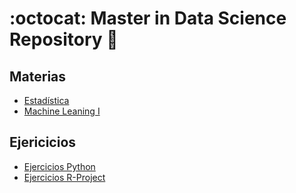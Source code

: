 # :octocat: Master in Data Science Repository :dog:

## Materias

* [Estadística](/Estadistica/Directorio.md)
* [Machine Leaning I](/MachineLearning/Directorio.md)

## Ejericicios

* [Ejercicios Python](/PythonExercises/Directorio.md)
* [Ejercicios R-Project](/RExercises/Directorio.md)
